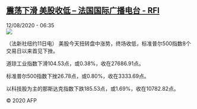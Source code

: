 <!--1597211707000-->
[震荡下滑 美股收低 – 法国国际广播电台 - RFI](http://www.rfi.fr//cn/contenu/20200812-%E9%9C%87%E8%8D%A1%E4%B8%8B%E6%BB%91-%E7%BE%8E%E8%82%A1%E6%94%B6%E4%BD%8E)
------

<div>12/08/2020 - 06:35</div><img src="https://s.rfi.fr/media/display/f4a656c4-dc58-11ea-9147-005056a98db9/w:310/p:16x9/eco0004b.200812123502.jpg"><div class="t-content__body u-clearfix"><div class="m-interstitial"></div><p>（法新社纽约11日电）    美股今天扭转盘中涨势，终场收低，标准普尔500指数8个交易日以来首见下挫。</p><p>    道琼工业指数下滑104.53点，或0.38%，收在27686.91点。</p><p>    标准普尔500指数下挫26.78点，或0.80%，收在3333.69点。</p><p>    以科技股为主的那斯达克指数下跌185.53点，或1.69%，收在10782.82点。</p><p class="t-copyright">© 2020 AFP</p>        </div>

